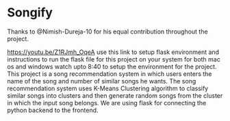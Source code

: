 # Songify

Thanks to @Nimish-Dureja-10 for his equal contribution throughout the project.

https://youtu.be/Z1RJmh_OqeA use this link to setup flask environment and instructions to run the flask file for this project on your system for both mac os and windows
watch upto 8:40 to setup the environment for the project.
This project is a song recommendation system in which users enters the name of the song and number of similar songs he wants. The song recommendation system uses K-Means Clustering algorithm to classify similar songs into clusters and then generate random songs from the cluster in which the input song belongs. We are using flask for connecting the python backend to the frontend.
